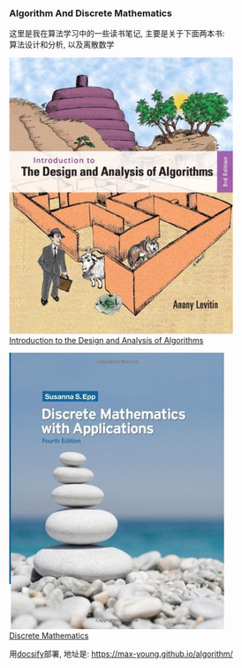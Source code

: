 ### Algorithm And Discrete Mathematics

这里是我在算法学习中的一些读书笔记, 主要是关于下面两本书:  
算法设计和分析, 以及离散数学

<!-- <div align="center"><img src="./_images/book.jpeg" width="25%"></div> -->
![](./_images/book.jpeg)  
[Introduction to the Design and Analysis of Algorithms](https://book.douban.com/subject/6853975/)

<!-- <div align="center"><img src="./_images/book.jpeg" width="25%"></div> -->
![](./_images/discrete_mathematics.jpg)  
[Discrete Mathematics](https://book.douban.com/subject/5495234/)

用[docsify](https://docsify.js.org/)部署, 地址是: <https://max-young.github.io/algorithm/>
